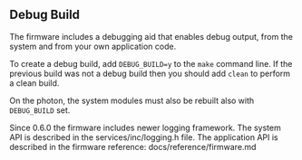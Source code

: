 
## Debug Build

The firmware includes a debugging aid that enables debug output, from the system and from your own application code.

To create a debug build, add `DEBUG_BUILD=y` to the `make` command line. If the previous build was not a debug build then
you should add `clean` to perform a clean build.

On the photon, the system modules must also be rebuilt also with `DEBUG_BUILD` set.

Since 0.6.0 the firmware includes newer logging framework. The system API is described in the services/inc/logging.h file. The application API is described in the firmware reference: docs/reference/firmware.md
